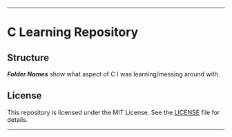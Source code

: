 
---

# C Learning Repository

## Structure 

_**Folder Names**_ show what aspect of C I was learning/messing around with.

## License

This repository is licensed under the MIT License. See the [LICENSE](LICENCE) file for details.

---
